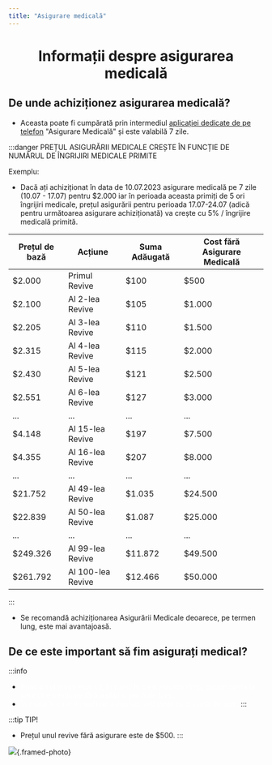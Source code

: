 ```yaml
---
title: "Asigurare medicală"
---
```



# <span class="title-font"><center>Informații despre asigurarea medicală</center></span>

## <span class="header-font">De unde achiziționez asigurarea medicală?</span>

- Aceasta poate fi cumpărată prin intermediul [aplicației dedicate de pe telefon](telefon.html#aplicatia-asigurare-medicala) "Asigurare Medicală" și este valabilă 7 zile.

:::danger PREȚUL ASIGURĂRII MEDICALE CREȘTE ÎN FUNCȚIE DE NUMĂRUL DE ÎNGRIJIRI MEDICALE PRIMITE

Exemplu:
- Dacă ați achiziționat în data de 10.07.2023 asigurare medicală pe 7 zile (10.07 - 17.07) pentru $2.000 iar în perioada aceasta primiți de 5 ori îngrijiri medicale, prețul asigurării pentru perioada 17.07-24.07 (adică pentru următoarea asigurare achiziționată) va crește cu 5% / îngrijire medicală primită.

| Prețul de bază      |   Acțiune         |       Suma Adăugată             |         Cost fără Asigurare Medicală  |          
| ------------------- | ----------------  | ------------------------------- |  ------------------------------------ |
|    $2.000           |  Primul Revive    |          $100                   |          $500                         |
|    $2.100           |  Al 2-lea Revive  |          $105                   |          $1.000                       |
|    $2.205           |  Al 3-lea Revive  |          $110                   |          $1.500                       |
|    $2.315           |  Al 4-lea Revive  |          $115                   |          $2.000                       |
|    $2.430           |  Al 5-lea Revive  |          $121                   |          $2.500                       |
|    $2.551           |  Al 6-lea Revive  |          $127                   |          $3.000                       |
|    ...              |  ...              |          ...                    |          ...                          |
|    $4.148           |  Al 15-lea Revive |          $197                   |          $7.500                       |
|    $4.355           |  Al 16-lea Revive |          $207                   |          $8.000                       |
|    ...              |  ...              |          ...                    |          ...                          |
|    $21.752          |  Al 49-lea Revive |          $1.035                 |          $24.500                      | 
|    $22.839          |  Al 50-lea Revive |          $1.087                 |          $25.000                      |
|    ...              |  ...              |          ...                    |          ...                          |
|    $249.326         |  Al 99-lea Revive |          $11.872                |          $49.500                      |
|    $261.792         |  Al 100-lea Revive|          $12.466                |          $50.000                      |
:::

- Se recomandă achiziționarea Asigurării Medicale deoarece, pe termen lung, este mai avantajoasă.   

## <span class="header-font">De ce este important să fim asigurați medical?</span>

:::info
- <span style="color:white">Principalul motiv este că, în cazul în care suntem răniți, putem apela la serviciile medicale fără a plăti o sumă de bani.</span>
- <span style="color:white">În cazul în care nu suntem asigurați, veți taxat cu o sumă de bani.</span>
:::

:::tip TIP!
- Prețul unul revive fără asigurare este de $500.
:::

![](https://i.imgur.com/bEjJz6U.png){.framed-photo}

